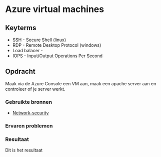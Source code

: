 # Azure virtual machines


## Keyterms
* SSH - Secure Shell (linux)
* RDP - Remote Desktop Protocol (windows)
* Load balacer - 
* IOPS - Input/Output Operations Per Second

## Opdracht

Maak via de Azure Console een VM aan, maak een apache server aan en controleer of je server werkt.

### Gebruikte bronnen

- [Network-security](https://docs.microsoft.com/en-us/azure/virtual-network/network-security-groups-overview)

### Ervaren problemen


### Resultaat
Dit is het resultaat

